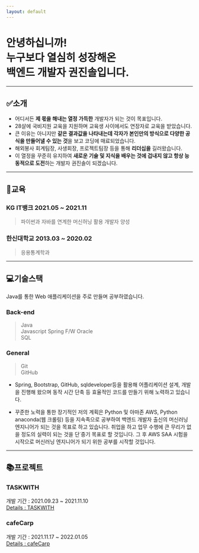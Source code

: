 ```yaml
---
layout: default
---
```


# **안녕하십니까!<br>누구보다 열심히 성장해온<br>백엔드 개발자 권진솔입니다.**
---

## **✅소개**
* 어디서든 **제 몫을 해내는 열정 가득한** 개발자가 되는 것이 목표입니다.
* 28살에 국비지원 교육을 지원하며 교육생 사이에서도 연장자로 교육을 받았습니다.
* 큰 이유는 아니지만 **같은 결과값을 나타내는데 각자가 본인만의 방식으로 다양한 공식을 만들어낼 수 있는 것**을 보고 코딩에 매료되었습니다.
* 해외봉사 회계팀장, 사생회장, 프로젝트팀장 등을 통해 **리더십을** 길러왔습니다.
* 이 열정을 꾸준히 유지하여 **새로운 기술 및 지식을 배우는 것에 겁내지 않고 항상 능동적으로 도전**하는 개발자 권진솔이 되겠습니다.

---

## **📝교육**
### KG IT뱅크 2021.05 ~ 2021.11
> 파이썬과 자바를 연계한 머신허닝 활용 개발자 양성

### 한신대학교 2013.03 ~ 2020.02
> 응용통계학과 

---

## **💻기술스택**  

Java를 통한 Web 애플리케이션을 주로 만들며 공부하였습니다.
### Back-end
> Java  
> Javascript
> Spring F/W
> Oracle  
> SQL

### General
> Git  
> GitHub

- Spring, Bootstrap, GitHub, sqldeveloper등을 활용해 어플리케이션 설계, 개발을 진행해 왔으며 동작 시간 단축 등 효율적인 코드를 만들기 위해 노력하고 있습니다.  

- 꾸준한 노력을 통한 장기적인 저의 계획은 Python 및 아마존 AWS, Python anaconda(웹 크롤링) 등을 지속족으로 공부하여 백엔드 개발자 출신의 머신러닝 엔지니어가 되는 것을 목표로 하고 있습니다. 취업을 하고 업무 수행에 큰 무리가 없을 정도의 실력이 되는 것을 단˙중기 목표로 할 것입니다. 그 후 AWS SAA 시험을 시작으로 머신러닝 엔지니어가 되기 위한 공부를 시작할 것입니다.

---

## **📚프로젝트**

### TASKWITH
개발 기간 : 2021.09.23 ~ 2021.11.10  
[Details : TASKWITH](./TASKWITH.html)

### cafeCarp
개발 기간 : 2021.11.17 ~ 2022.01.05  
[Details : cafeCarp](./cafeCarp.html)
